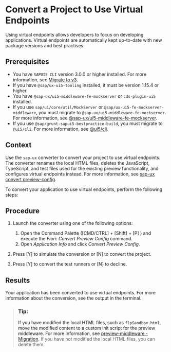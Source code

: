 <!-- loio630ddec5190344d6b9c8d6447085f8a1 -->

# Convert a Project to Use Virtual Endpoints

Using virtual endpoints allows developers to focus on developing applications. Virtual endpoints are automatically kept up-to-date with new package versions and best practises.



<a name="loio630ddec5190344d6b9c8d6447085f8a1__prereq_tlp_3r4_c2c"/>

## Prerequisites

-   You have `SAPUI5 CLI` version 3.0.0 or higher installed. For more information, see [Migrate to v3](https://sap.github.io/ui5-tooling/v3/updates/migrate-v3).
-   If you have `@sap/ux-ui5-tooling` installed, it must be version 1.15.4 or higher.
-   You have `@sap-ux/ui5-middleware-fe-mockserver` or `cds-plugin-ui5` installed.
-   If you use `sap/ui/core/util/MockServer` or `@sap/ux-ui5-fe-mockserver-middleware`, you must migrate to `@sap-ux/ui5-middleware-fe-mockserver`. For more information, see [@sap-ux/ui5-middleware-fe-mockserver](https://www.npmjs.com/package/@sap-ux/ui5-middleware-fe-mockserver).
-   If you use `@sap/grunt-sapui5-bestpractice-build`, you must migrate to `@ui5/cli`. For more information, see [@ui5/cli](https://www.npmjs.com/package/@ui5/cli).



<a name="loio630ddec5190344d6b9c8d6447085f8a1__section_lnc_byj_f2c"/>

## Context

Use the `sap-ux` converter to convert your project to use virtual endpoints. The converter renames the local HTML files, deletes the JavaScript, TypeScript, and test files used for the existing preview functionality, and configures virtual endpoints instead. For more information, see [sap-ux convert preview-config](https://github.com/SAP/open-ux-tools/blob/f07ab9c3010c1cb9828cbf0cb0e730cc3313b4fe/packages/create/README.md#preview-config).

To convert your application to use virtual endpoints, perform the following steps:



<a name="loio630ddec5190344d6b9c8d6447085f8a1__section_bxl_hyj_f2c"/>

## Procedure

1.  Launch the converter using one of the following options:
    1.  Open the Command Palette \([CMD/CTRL\] + [Shift\] + [P\] \) and execute the *Fiori: Convert Preview Config* command.
    2.  Open *Application Info* and click *Convert Preview Config*.

2.  Press [Y\] to simulate the conversion or [N\] to convert the project.
3.  Press [Y\] to convert the test runners or [N\] to decline.



<a name="loio630ddec5190344d6b9c8d6447085f8a1__result_egy_ys4_c2c"/>

## Results

Your application has been converted to use virtual endpoints. For more information about the conversion, see the output in the terminal.

> ### Tip:  
> If you have modified the local HTML files, such as `flpSandbox.html`, move the modified content to a custom init script for the preview middleware. For more information, see [preview-middleware - Migration](https://github.com/SAP/open-ux-tools/blob/f07ab9c3010c1cb9828cbf0cb0e730cc3313b4fe/packages/create/README.md#sap-ux-convert). If you have not modified the local HTML files, you can delete them.

